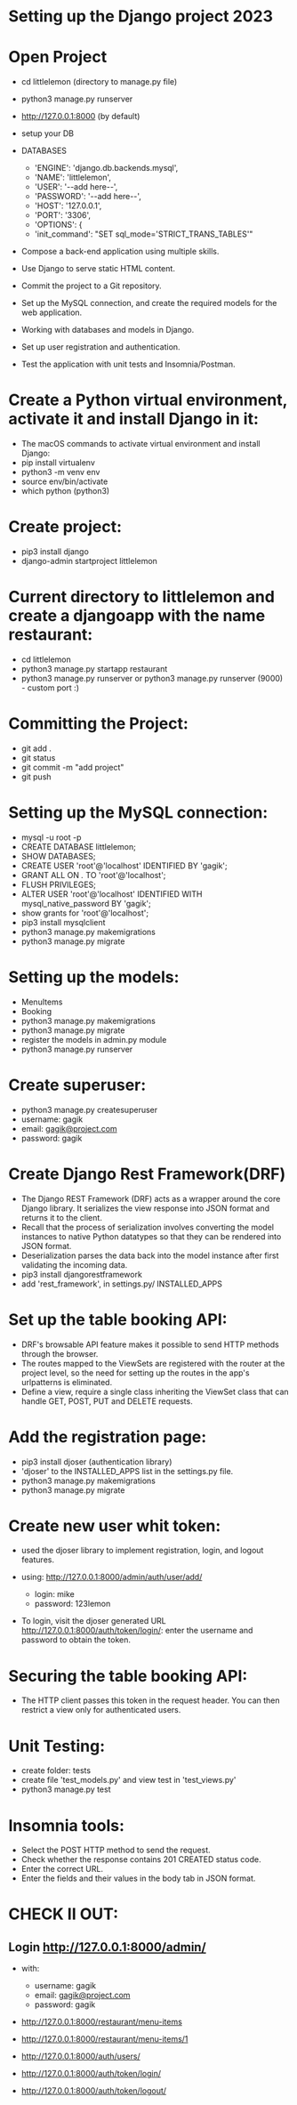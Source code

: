 # Setting up the Django project 2023
# Open Project
- cd littlelemon (directory to manage.py file)
- python3 manage.py runserver
- http://127.0.0.1:8000 (by default)
- setup your DB
- DATABASES 
   - 'ENGINE': 'django.db.backends.mysql',
   - 'NAME': 'littlelemon',
   - 'USER': '--add here--',
   - 'PASSWORD': '--add here--',
   - 'HOST': '127.0.0.1',
   - 'PORT': '3306',
   - 'OPTIONS': {
   - 'init_command': "SET sql_mode='STRICT_TRANS_TABLES'"

- Compose a back-end application using multiple skills.
- Use Django to serve static HTML content.
- Commit the project to a Git repository.
- Set up the MySQL connection, and create the required models for the web application.
- Working with databases and models in Django.
- Set up user registration and authentication.
- Test the application with unit tests and Insomnia/Postman.

# Create a Python virtual environment, activate it and install Django in it:

- The macOS commands to activate virtual environment and install Django:
- pip install virtualenv
- python3 -m venv env
- source env/bin/activate
- which python (python3)

# Create project:

- pip3 install django
- django-admin startproject littlelemon

# Current directory to littlelemon and create a djangoapp with the name restaurant:

- cd littlelemon
- python3 manage.py startapp restaurant
- python3 manage.py runserver or python3 manage.py runserver (9000) - custom port :)

# Committing the Project:

- git add .
- git status
- git commit -m "add project"
- git push

# Setting up the MySQL connection:

- mysql -u root -p
- CREATE DATABASE littlelemon;
- SHOW DATABASES;
- CREATE USER 'root'@'localhost' IDENTIFIED BY 'gagik';
- GRANT ALL ON _._ TO 'root'@'localhost';
- FLUSH PRIVILEGES;
- ALTER USER 'root'@'localhost' IDENTIFIED WITH mysql_native_password BY 'gagik';
- show grants for 'root'@'localhost';
- pip3 install mysqlclient
- python3 manage.py makemigrations
- python3 manage.py migrate

# Setting up the models:

- MenuItems
- Booking
- python3 manage.py makemigrations
- python3 manage.py migrate
- register the models in admin.py module
- python3 manage.py runserver

# Create superuser:

- python3 manage.py createsuperuser
 - username: gagik
 - email: gagik@project.com
 - password: gagik

# Create Django Rest Framework(DRF)

- The Django REST Framework (DRF) acts as a wrapper around the core Django library. It serializes the view response into JSON format and returns it to the client.
- Recall that the process of serialization involves converting the model instances to native Python datatypes so that they can be rendered into JSON format.
- Deserialization parses the data back into the model instance after first validating the incoming data.
- pip3 install djangorestframework
- add 'rest_framework', in settings.py/ INSTALLED_APPS

# Set up the table booking API:

- DRF's browsable API feature makes it possible to send HTTP methods through the browser.
- The routes mapped to the ViewSets are registered with the router at the project level, so the need for setting up the routes in the app's urlpatterns is eliminated.
- Define a view, require a single class inheriting the ViewSet class that can handle GET, POST, PUT and DELETE requests.

# Add the registration page:

- pip3 install djoser (authentication library)
- 'djoser' to the INSTALLED_APPS list in the settings.py file.
- python3 manage.py makemigrations
- python3 manage.py migrate

# Create new user whit token:

- used the djoser library to implement registration, login, and logout features.

- using: http://127.0.0.1:8000/admin/auth/user/add/
  - login: mike
  - password: 123lemon
- To login, visit the djoser generated URL http://127.0.0.1:8000/auth/token/login/:
  enter the username and password to obtain the token.

# Securing the table booking API:

- The HTTP client passes this token in the request header. You can then restrict a view only for authenticated users.

# Unit Testing:

- create folder: tests
- create file 'test_models.py' and view test in 'test_views.py'
- python3 manage.py test

# Insomnia tools:

- Select the POST HTTP method to send the request.
- Check whether the response contains 201 CREATED status code.
- Enter the correct URL.
- Enter the fields and their values in the body tab in JSON format.

# CHECK II OUT:

## Login http://127.0.0.1:8000/admin/

- with:
  - username: gagik
  - email: gagik@project.com
  - password: gagik

- http://127.0.0.1:8000/restaurant/menu-items
- http://127.0.0.1:8000/restaurant/menu-items/1
- http://127.0.0.1:8000/auth/users/
- http://127.0.0.1:8000/auth/token/login/
- http://127.0.0.1:8000/auth/token/logout/

